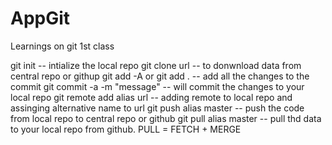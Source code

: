 # AppGit

Learnings on git 1st class

git init  -- intialize the local repo
git clone url  -- to donwnload data from central repo or githup
git add -A or git add .   -- add all the changes to the commit
git commit -a -m "message"    -- will commit the changes to your local repo
git remote add alias url   -- adding remote to local repo and assinging alternative name to url
git push alias master     -- push the code from local repo to central repo or github
git pull alias master    -- pull thd data to your local repo from github.  PULL = FETCH + MERGE
